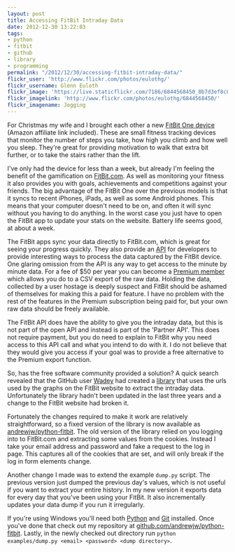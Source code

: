 ```yaml
---
layout: post
title: Accessing FitBit Intraday Data
date: 2012-12-30 13:22:03
tags:
- python
- fitbit
- github
- library
- programming
permalink: "/2012/12/30/accessing-fitbit-intraday-data/"
flickr_user: 'http://www.flickr.com/photos/eulothg/'
flickr_username: Glenn Euloth
flickr_image: 'https://live.staticflickr.com/7186/6844568450_8b7d3ef8c8_w.jpg'
flickr_imagelink: 'http://www.flickr.com/photos/eulothg/6844568450/'
flickr_imagename: Jogging
---
```

For Christmas my wife and I brought each other a new [FitBit One
device](http://www.amazon.co.uk/gp/product/B0096NXKAE/ref=as_li_tf_tl?ie=UTF8&tag=indiegicouk-21&linkCode=as2&camp=1634&creative=6738&creativeASIN=B0096NXKAE)
(Amazon affiliate link included). These are small fitness tracking devices that monitor the number of steps
you take, how high you climb and how well you sleep. They're great for providing motivation to walk that extra
bit further, or to take the stairs rather than the lift.

I've only had the device for less than a week, but already I'm feeling the benefit of the gamification on
[FitBit.com](http://www.fitbit.com). As well as monitoring your fitness it also provides you with goals,
achievements and competitions against your friends. The big advantage of the FitBit One over the previous
models is that it syncs to recent iPhones, iPads, as well as some Android phones. This means that your
computer doesn't need to be on, and often it will sync without you having to do anything. In the worst case
you just have to open the FitBit app to update your stats on the website. Battery life seems good, at about a
week.

The FitBit apps sync your data directly to FitBit.com, which is great for seeing your progress quickly. They
also provide an [API](https://wiki.fitbit.com/display/API/Fitbit+API) for developers to provide interesting
ways to process the data captured by the FitBit device. One glaring omission from the API is any way to get
access to the minute by minute data. For a fee of $50 per year you can become a [Premium
member](http://www.fitbit.com/premium/export) which allows you do to a CSV export of the raw data. Holding the
data, collected by a user hostage is deeply suspect and FitBit should be ashamed of themselves for making this
a paid for feature. I have no problem with the rest of the features in the Premium subscription being paid
for, but your own raw data should be freely available.

The FitBit API does have the ability to give you the intraday data, but this is not part of the open API and
instead is part of the 'Partner API'. This does not require payment, but you do need to explain to FitBit why
you need access to this API call and what you intend to do with it. I do not believe that they would give you
access if your goal was to provide a free alternative to the Premium export function.

So, has the free software community provided a solution? A quick search revealed that the GitHub user
[Wadey](https://github.com/wadey) had created a [library](https://github.com/wadey/python-fitbit) that uses
the urls used by the graphs on the FitBit website to extract the intraday data. Unfortunately the library
hadn't been updated in the last three years and a change to the FitBit website had broken it.

Fortunately the changes required to make it work are relatively straightforward, so a fixed version of the
library is now available as [andrewjw/python-fitbit](https://github.com/andrewjw/python-fitbit). The old
version of the library relied on you logging into to FitBit.com and extracting some values from the cookies.
Instead I take your email address and password and fake a request to the log in page. This captures all of the
cookies that are set, and will only break if the log in form elements change.

Another change I made was to extend the example `dump.py` script. The previous version just dumped the
previous day's values, which is not useful if you want to extract your entire history. In my new version it
exports data for every day that you've been using your FitBit. It also incrementally updates your data dump if
you run it irregularly.

If you're using Windows you'll need both [Python](http://www.python.org) and [Git](http://windows.github.com/)
installed. Once you've done that check out my repository at
[github.com/andrewjw/python-fitbit](https://github.com/andrewjw/python-fitbit). Lastly, in the newly checked
out directory run `python examples/dump.py <email> <password> <dump directory>`.
